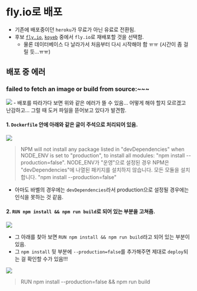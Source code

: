 # fly.io로 배포
- 기존에 배포중이던 `heroku`가 무료가 아닌 유료로 전환됨.
- 후보 <a href="">`fly.io`</a>, <a href="https://www.koyeb.com/">`koyeb`</a> 중에서 `fly.io`로 재배포할 것을 선택함.
  - 물론 데이터베이스 다 날라가서 처음부터 다시 시작해야 함 ㅠㅠ (시간이 좀 걸릴 듯...ㅠㅠ)

## 배포 중 에러
### failed to fetch an image or build from source:~~~
<img src="https://user-images.githubusercontent.com/97646713/206199555-580da194-f514-48b7-9eb3-5a15f4aa5da1.png">
- 배포를 따라가다 보면 위와 같은 에러가 뜰 수 있음... 어떻게 해야 할지 모르겠고 난감하고... 그럴 때 도커 파일을 뜯어보고 있다가 발견함.

#### 1. `Dockerfile` 안에 아래와 같은 글이 주석으로 처리되어 있음.
<img src="https://user-images.githubusercontent.com/97646713/206200505-a8899267-570d-4565-8c17-4f5c779ade29.png">

> NPM will not install any package listed in "devDependencies" when NODE_ENV is set to "production",
> to install all modules: "npm install --production=false".
> NODE_ENV가 "운영"으로 설정된 경우 NPM은 "devDependencies"에 나열된 패키지를 설치하지 않습니다.
> 모든 모듈을 설치합니다. "npm install --production=false"

- 아마도 바벨의 경우에는 `devDependencies`라서 production으로 설정될 경우에는 인식을 못하는 것 같음.

#### 2. `RUN npm install && npm run build`로 되어 있는 부분을 고쳐줌.
<img src="https://user-images.githubusercontent.com/97646713/206200204-9fd38b39-b886-455e-b4dc-5c8ce685a476.png">

- 그 아래를 찾아 보면 `RUN npm install && npm run build`라고 되어 있는 부분이 있음.
- 그 `npm install` 뒷 부분에 `--production=false`를 추가해주면 제대로 `deploy`되는 걸 확인할 수가 있음!!!

<img src="https://user-images.githubusercontent.com/97646713/206200695-e184f867-c5ff-4ec2-a614-06b7003ae4a3.png">

> RUN npm install --production=false && npm run build
